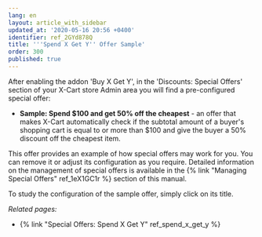 ```yaml
---
lang: en
layout: article_with_sidebar
updated_at: '2020-05-16 20:56 +0400'
identifier: ref_2GYd878Q
title: '''Spend X Get Y'' Offer Sample'
order: 300
published: true
---
```

After enabling the addon 'Buy X Get Y', in the 'Discounts: Special Offers' section of your X-Cart store Admin area you will find a pre-configured special offer:

   * **Sample: Spend $100 and get 50% off the cheapest** - an offer that makes X-Cart automatically check if the subtotal amount of a buyer's shopping cart is equal to or more than $100 and give the buyer a 50% discount off the cheapest item.
   
This offer provides an example of how special offers may work for you. You can remove it or adjust its configuration as you require. Detailed information on the management of special offers is available in the {% link "Managing Special Offers" ref_1eX1GC1r %} section of this manual.

To study the configuration of the sample offer, simply click on its title.

_Related pages:_
   
   * {% link "Special Offers: Spend X Get Y" ref_spend_x_get_y %}
